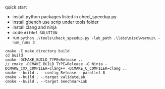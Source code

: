 quick start
* install python packages listed in checl_speedup.py
* install gbench use scrip under tools folder
* install clang and ninja
* code ```#ifdef SOLUTION```
* run ```python .\tools\check_speedup.py -lab_path .\labs\misc\warmup\ -num_runs 3```
```
cmake -E make_directory build
cd build
cmake -DCMAKE_BUILD_TYPE=Release ..
// cmake -DCMAKE_BUILD_TYPE=Release -G Ninja -DCMAKE_CXX_COMPILER=clang++ -DCMAKE_C_COMPILER=clang ..
cmake --build . --config Release --parallel 8 
cmake --build . --target validateLab
cmake --build . --target benchmarkLab
```